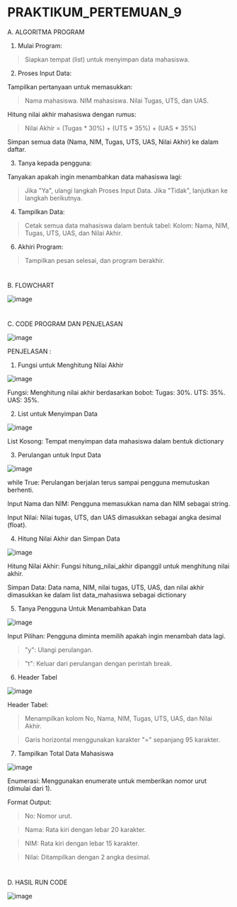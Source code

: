 # PRAKTIKUM_PERTEMUAN_9

A. ALGORITMA PROGRAM

1. Mulai Program:

>Siapkan tempat (list) untuk menyimpan data mahasiswa.

2. Proses Input Data:

Tampilkan pertanyaan untuk memasukkan:
>Nama mahasiswa.
>NIM mahasiswa.
>Nilai Tugas, UTS, dan UAS.

Hitung nilai akhir mahasiswa dengan rumus:
>Nilai Akhir = (Tugas * 30%) + (UTS * 35%) + (UAS * 35%)

Simpan semua data (Nama, NIM, Tugas, UTS, UAS, Nilai Akhir) ke dalam daftar.

3. Tanya kepada pengguna:

Tanyakan apakah ingin menambahkan data mahasiswa lagi:
>Jika "Ya", ulangi langkah Proses Input Data.
>Jika "Tidak", lanjutkan ke langkah berikutnya.

4. Tampilkan Data:
   
>Cetak semua data mahasiswa dalam bentuk tabel:
Kolom: Nama, NIM, Tugas, UTS, UAS, dan Nilai Akhir.

6. Akhiri Program:
   
>Tampilkan pesan selesai, dan program berakhir.

#

B. FLOWCHART

![image](https://github.com/user-attachments/assets/a5ff6a4f-77c3-4095-8407-223958ec6004)

#

C. CODE PROGRAM DAN PENJELASAN

![image](https://github.com/user-attachments/assets/a887081c-d15c-49f6-9eec-e5fad3ad5cf9)


PENJELASAN :

1. Fungsi untuk Menghitung Nilai Akhir

![image](https://github.com/user-attachments/assets/6d2ce4bf-b172-47a9-bf22-2addc25e746d)

Fungsi: Menghitung nilai akhir berdasarkan bobot:
Tugas: 30%.
UTS: 35%.
UAS: 35%.

2. List untuk Menyimpan Data

![image](https://github.com/user-attachments/assets/cd58aefe-a753-4861-a50d-e9747c5aca6e)

List Kosong: Tempat menyimpan data mahasiswa dalam bentuk dictionary

3. Perulangan untuk Input Data

![image](https://github.com/user-attachments/assets/6fa581e4-e850-4eed-b757-7e7f68670131)

while True: Perulangan berjalan terus sampai pengguna memutuskan berhenti.

Input Nama dan NIM: Pengguna memasukkan nama dan NIM sebagai string.

Input Nilai: Nilai tugas, UTS, dan UAS dimasukkan sebagai angka desimal (float).

4. Hitung Nilai Akhir dan Simpan Data

![image](https://github.com/user-attachments/assets/ce567aa2-1fb4-474f-95c5-88a795495c23)

Hitung Nilai Akhir: Fungsi hitung_nilai_akhir dipanggil untuk menghitung nilai akhir.

Simpan Data: Data nama, NIM, nilai tugas, UTS, UAS, dan nilai akhir dimasukkan ke dalam list data_mahasiswa sebagai dictionary

5. Tanya Pengguna Untuk Menambahkan Data

![image](https://github.com/user-attachments/assets/cc544768-9acd-497b-833d-8709f3436831)

Input Pilihan: Pengguna diminta memilih apakah ingin menambah data lagi.

>"y": Ulangi perulangan.

>"t": Keluar dari perulangan dengan perintah break.

6. Header Tabel

![image](https://github.com/user-attachments/assets/d2f05424-e4f9-478e-ad6b-7b2a08e901f3)

Header Tabel:

>Menampilkan kolom No, Nama, NIM, Tugas, UTS, UAS, dan Nilai Akhir.

>Garis horizontal menggunakan karakter "=" sepanjang 95 karakter.

7. Tampilkan Total Data Mahasiswa 

![image](https://github.com/user-attachments/assets/a8afb68a-c267-4c7f-bac2-c732d11ed244)

Enumerasi: Menggunakan enumerate untuk memberikan nomor urut (dimulai dari 1).

Format Output:

>No: Nomor urut.

>Nama: Rata kiri dengan lebar 20 karakter.

>NIM: Rata kiri dengan lebar 15 karakter.

>Nilai: Ditampilkan dengan 2 angka desimal.

#

D. HASIL RUN CODE

![image](https://github.com/user-attachments/assets/6d3f074b-2ec5-46c6-9532-8176ed3febd8)

